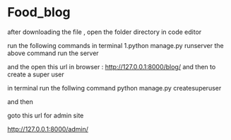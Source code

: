 # Food_blog
after downloading the file , open the folder directory in code editor

run the following commands in terminal 1.python manage.py runserver the above command run the server

and the open this url in browser : http://127.0.0.1:8000/blog/
and then to create a super user

in terminal run the follwing command python manage.py createsuperuser

and then

goto this url for admin site

http://127.0.0.1:8000/admin/
